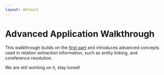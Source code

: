 ```yaml
---
layout: default
---
```


# Advanced Application Walkthrough

This walkthrough builds on the [first part](doc/walkthrough.html) and introduces advanced concepts used in relation extraction information, such as entity linking, and coreference resolution.

We are still working on it, stay tuned! 
